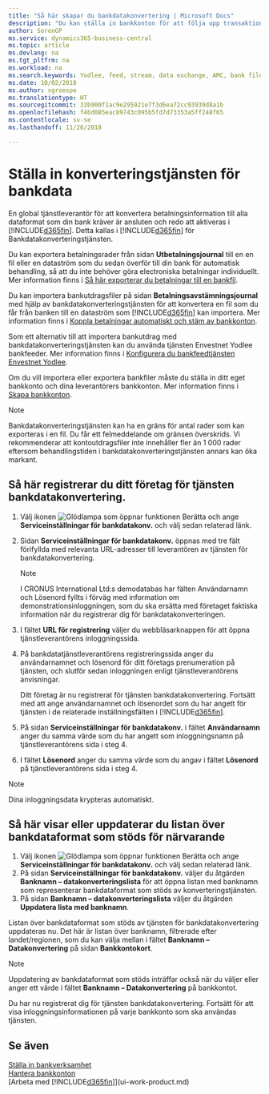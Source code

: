 ```yaml
---
title: "Så här skapar du bankdatakonvertering | Microsoft Docs"
description: "Du kan ställa in bankkonton för att följa upp transaktioner och importera eller exportera bankfeeder, till exempel Yodlee."
author: SorenGP
ms.service: dynamics365-business-central
ms.topic: article
ms.devlang: na
ms.tgt_pltfrm: na
ms.workload: na
ms.search.keywords: Yodlee, feed, stream, data exchange, AMC, bank file import, bank file export, re-export, bank transfer, AMC, bank data conversion service, funds transfer
ms.date: 10/02/2018
ms.author: sgroespe
ms.translationtype: HT
ms.sourcegitcommit: 33b900f1ac9e295921e7f3d6ea72cc93939d8a1b
ms.openlocfilehash: f46d085eac89743c095b5fd7d73353a5ff248f65
ms.contentlocale: sv-se
ms.lasthandoff: 11/26/2018

---
```

# <a name="set-up-the-bank-data-conversion-service"></a>Ställa in konverteringstjänsten för bankdata
En global tjänstleverantör för att konvertera betalningsinformation till alla dataformat som din bank kräver är ansluten och redo att aktiveras i [!INCLUDE[d365fin](includes/d365fin_md.md)]. Detta kallas i [!INCLUDE[d365fin](includes/d365fin_md.md)] för Bankdatakonverteringstjänsten.

Du kan exportera betalningsrader från sidan **Utbetalningsjournal** till en en fil eller en dataström som du sedan överför till din bank för automatisk behandling, så att du inte behöver göra electroniska betalningar individuellt. Mer information finns i [Så här exporterar du betalningar till en bankfil](payables-how-export-payments-bank-file.md).

Du kan importera bankutdragsfiler på sidan **Betalningsavstämningsjournal** med hjälp av bankdatakonverteringstjänsten för att konvertera en fil som du får från banken till en dataström som [!INCLUDE[d365fin](includes/d365fin_md.md)] kan importera. Mer information finns i [Koppla betalningar automatiskt och stäm av bankkonton](receivables-apply-payments-auto-reconcile-bank-accounts.md).

Som ett alternativ till att importera bankutdrag med bankdatakonverteringstjänsten kan du använda tjänsten Envestnet Yodlee bankfeeder. Mer information finns i [Konfigurera du bankfeedtjänsten Envestnet Yodlee](bank-how-setup-bank-statement-service.md).

Om du vill importera eller exportera bankfiler måste du ställa in ditt eget bankkonto och dina leverantörers bankkonton. Mer information finns i [Skapa bankkonton](bank-how-setup-bank-accounts.md).

> [!NOTE]  
> Bankdatakonverteringstjänsten kan ha en gräns för antal rader som kan exporteras i en fil. Du får ett felmeddelande om gränsen överskrids. Vi rekommenderar att kontoutdragsfiler inte innehåller fler än 1 000 rader eftersom behandlingstiden i bankdatakonverteringstjänsten annars kan öka markant.

## <a name="to-sign-your-company-up-for-the-bank-data-conversion-service"></a>Så här registrerar du ditt företag för tjänsten bankdatakonvertering.
1. Välj ikonen ![Glödlampa som öppnar funktionen Berätta](media/ui-search/search_small.png "Berätta vad du vill göra") och ange **Serviceinställningar för bankdatakonv.** och välj sedan relaterad länk.  
2. Sidan **Serviceinställningar för bankdatakonv.** öppnas med tre fält förifyllda med relevanta URL-adresser till leverantören av tjänsten för bankdatakonvertering.

    > [!NOTE]  
    >   I CRONUS International Ltd:s demodatabas har fälten Användarnamn och Lösenord fyllts i förväg med information om demonstrationsinloggningen, som du ska ersätta med företaget faktiska information när du registrerar dig för bankdatakonverteringen.
3. I fältet **URL för registrering** väljer du webbläsarknappen för att öppna tjänstleverantörens inloggningssida.  
4. På bankdatatjänstleverantörens registreringssida anger du användarnamnet och lösenord för ditt företags prenumeration på tjänsten, och slutför sedan inloggningen enligt tjänstleverantörens anvisningar.

    Ditt företag är nu registrerat för tjänsten bankdatakonvertering. Fortsätt med att ange användarnamnet och lösenordet som du har angett för tjänsten i de relaterade inställningsfälten i [!INCLUDE[d365fin](includes/d365fin_md.md)].

5. På sidan **Serviceinställningar för bankdatakonv.** i fältet **Användarnamn** anger du samma värde som du har angett som inloggningsnamn på tjänstleverantörens sida i steg 4.
6. I fältet **Lösenord** anger du samma värde som du angav i fältet **Lösenord** på tjänstleverantörens sida i steg 4.

> [!NOTE]  
> Dina inloggningsdata krypteras automatiskt.

## <a name="to-view-or-update-the-list-of-currently-supported-bank-data-formats"></a>Så här visar eller uppdaterar du listan över bankdataformat som stöds för närvarande
1. Välj ikonen ![Glödlampa som öppnar funktionen Berätta](media/ui-search/search_small.png "Berätta vad du vill göra") och ange **Serviceinställningar för bankdatakonv.** och välj sedan relaterad länk.
2. På sidan **Serviceinställningar för bankdatakonv.** väljer du åtgärden **Banknamn – datakonverteringslista** för att öppna listan med banknamn som representerar bankdataformat som stöds av konverteringstjänsten.
3. På sidan **Banknamn – datakonverteringslista** väljer du åtgärden **Uppdatera lista med banknamn**.

Listan över bankdataformat som stöds av tjänsten för bankdatakonvertering uppdateras nu. Det här är listan över banknamn, filtrerade efter landet/regionen, som du kan välja mellan i fältet **Banknamn – Datakonvertering** på sidan **Bankkontokort**.

> [!NOTE]  
>   Uppdatering av bankdataformat som stöds inträffar också när du väljer eller anger ett värde i fältet **Banknamn – Datakonvertering** på bankkontot.

Du har nu registrerat dig för tjänsten bankdatakonvertering. Fortsätt för att visa inloggningsinformationen på varje bankkonto som ska användas tjänsten.

## <a name="see-also"></a>Se även
[Ställa in bankverksamhet](bank-setup-banking.md)  
[Hantera bankkonton](bank-manage-bank-accounts.md)  
[Arbeta med [!INCLUDE[d365fin](includes/d365fin_md.md)]](ui-work-product.md)

